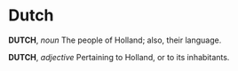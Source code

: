 # Dutch

**DUTCH**, _noun_ The people of Holland; also, their language.

**DUTCH**, _adjective_ Pertaining to Holland, or to its inhabitants.
